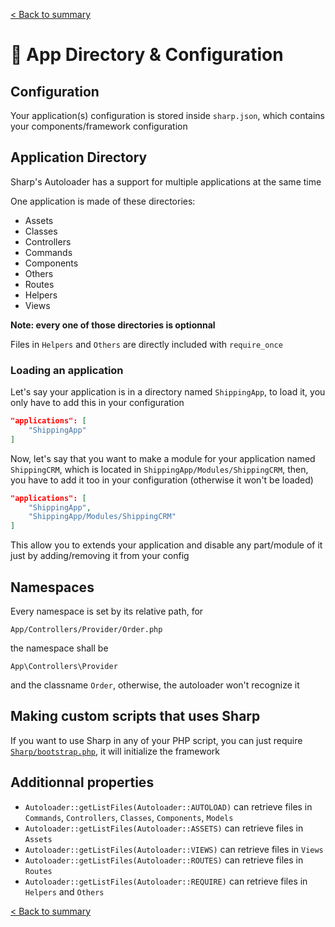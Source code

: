 [< Back to summary](../home.md)

# 📁 App Directory & Configuration

## Configuration

Your application(s) configuration is stored inside `sharp.json`,
which contains your components/framework configuration

## Application Directory

Sharp's Autoloader has a support for multiple applications at the same time

One application is made of these directories:
- Assets
- Classes
- Controllers
- Commands
- Components
- Others
- Routes
- Helpers
- Views

**Note: every one of those directories is optionnal**

Files in `Helpers` and `Others` are directly included with `require_once`

### Loading an application

Let's say your application is in a directory named `ShippingApp`, to load it,
you only have to add this in your configuration

```json
"applications": [
    "ShippingApp"
]
```

Now, let's say that you want to make a module for your application named `ShippingCRM`, which is
located in `ShippingApp/Modules/ShippingCRM`, then, you have to add it too in your configuration
(otherwise it won't be loaded)

```json
"applications": [
    "ShippingApp",
    "ShippingApp/Modules/ShippingCRM"
]
```

This allow you to extends your application and disable any part/module of it just by adding/removing it from your config

## Namespaces

Every namespace is set by its relative path, for

```App/Controllers/Provider/Order.php```

the namespace shall be

```App\Controllers\Provider```

and the classname `Order`, otherwise, the autoloader won't recognize it


## Making custom scripts that uses Sharp

If you want to use Sharp in any of your PHP script, you can just
require [`Sharp/bootstrap.php`](../bootstrap.php), it will initialize
the framework

## Additionnal properties

- `Autoloader::getListFiles(Autoloader::AUTOLOAD)` can retrieve files in `Commands`, `Controllers`, `Classes`, `Components`, `Models`
- `Autoloader::getListFiles(Autoloader::ASSETS)` can retrieve files in `Assets`
- `Autoloader::getListFiles(Autoloader::VIEWS)` can retrieve files in `Views`
- `Autoloader::getListFiles(Autoloader::ROUTES)` can retrieve files in `Routes`
- `Autoloader::getListFiles(Autoloader::REQUIRE)` can retrieve files in `Helpers` and `Others`

[< Back to summary](../home.md)